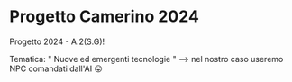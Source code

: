 # Progetto Camerino 2024
Progetto 2024 - A.2(S.G)!

Tematica: " Nuove ed emergenti tecnologie "  --> nel nostro caso useremo NPC comandati dall'AI 😛
